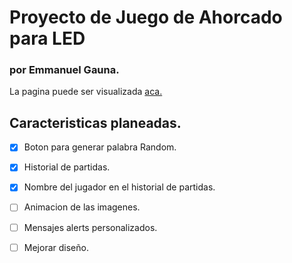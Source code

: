 # Proyecto de Juego de Ahorcado para LED
### por Emmanuel Gauna.

La pagina puede ser visualizada [aca.](https://janeisnotmine.github.io/LED-ahorcado/)

## Caracteristicas planeadas.
- [x] Boton para generar palabra Random.
- [x] Historial de partidas.
- [x] Nombre del jugador en el historial de partidas.
- [ ] Animacion de las imagenes.
- [ ] Mensajes alerts personalizados.
- [ ] Mejorar diseño.


